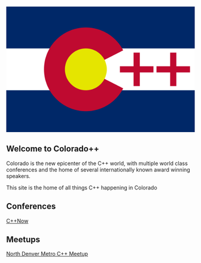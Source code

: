 ![](Colorado++-small.png)

## Welcome to Colorado++

Colorado is the new epicenter of the C++ world, with multiple world class conferences and the home of several internationally known award winning speakers.

This site is the home of all things C++ happening in Colorado

## Conferences

[C++Now](https://cppnow.org)

## Meetups

[North Denver Metro C++ Meetup](https://www.meetup.com/North-Denver-Metro-C-Meetup/)



